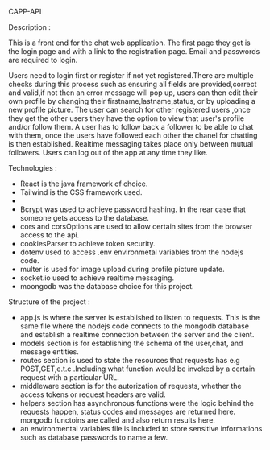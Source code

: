 CAPP-API

Description :

This is a front end for the chat web application. The first page they get is the login page and with a link to the registration page. Email and passwords are required to login.

Users need to login first or register if not yet registered.There are multiple checks during this process such as ensuring all fields are provided,correct and valid,if not then an error message will pop up, users can then edit their own profile by changing their firstname,lastname,status, or by uploading a new profile picture. The user can search for other registered users ,once they get the other users they have the option to view that user's profile and/or follow them. A user has to follow back a follower to be able to chat with them, once the users have followed each other the chanel for chatting is then established. Realtime messaging takes place only between mutual followers. Users can log out of the app at any time they like.

Technologies :

  - React is the java framework of choice.
  - Tailwind is the CSS framework used.
  - 
  - Bcrypt was used to achieve password hashing. In the rear case that someone gets access to the database.
  - cors and corsOptions are used to allow certain sites from the browser access to the api.
  - cookiesParser to achieve token security.
  - dotenv used to access .env environmetal variables from the nodejs code.
  - multer is used for image upload during profile picture update.
  - socket.io used to achieve realtime messaging.
  - moongodb was the database choice for this project.

Structure of the project :

  - app.js is where the server is established to listen to requests. This is the same file where the nodejs code connects to the mongodb database and establish a realtime connection between the server and the client.
  - models section is for establishing the schema of the user,chat, and message entities.
  - routes section is used to state the resources that requests has e.g POST,GET,e.t.c .Including what function would be invoked by a certain request with a particular URL.
  - middleware section is for the autorization of requests, whether the access tokens or request headers are valid.
  - helpers section has asynchronous functions were the logic behind the requests happen, status codes and messages are returned here. mongodb functoins are called and also return results here.
  - an environmental variables file is included to store sensitive informations such as database passwords to name a few.
